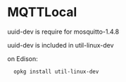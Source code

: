 # MQTTLocal

uuid-dev is require for mosquitto-1.4.8

uuid-dev is included in util-linux-dev 

on Edison:

```bash
  opkg install util-linux-dev
```
